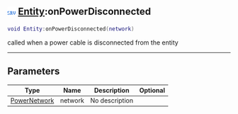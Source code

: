 ## ![server](../../.gitbook/assets/server.png) [Entity](entity):onPowerDisconnected

```lua
void Entity:onPowerDisconnected(network)
```

called when a power cable is disconnected from the entity

------
## Parameters

| Type   | Name | Description | Optional |
| ------ | ---- | ----------- | -------: |
| [PowerNetwork](powernetwork) | network | No description |  |

